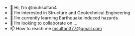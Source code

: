 - 👋 Hi, I’m @muhsultan4
- 👀 I’m interested in Structure and Geotechnical Engineering
- 🌱 I’m currently learning Earthquake induced hazards
- 💞️ I’m looking to collaborate on ...
- 📫 How to reach me msultan377@gmail.com

<!---
muhsultan4/muhsultan4 is a ✨ special ✨ repository because its `README.md` (this file) appears on your GitHub profile.
You can click the Preview link to take a look at your changes.
--->
